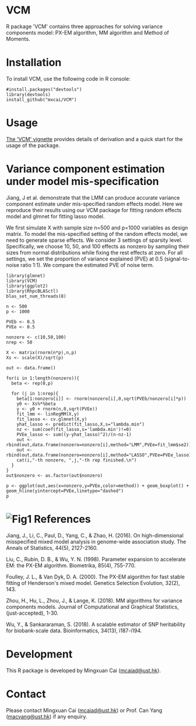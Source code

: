VCM
===========
R package 'VCM' contains three approaches for solving variance components model: PX-EM algorithm, MM algorithm and Method of Moments.

Installation
===========

To install VCM, use the following code in R console:

```{r}
#install.packages("devtools")
library(devtools)
install_github("mxcai/VCM")
```

Usage
===========
[The 'VCM' vignette](https://github.com/mxcai/VCM/blob/master/inst/doc/vignette.pdf) provides details of derivation and a quick start for the usage of the package.

Variance component estimation under model mis-specification
===========
Jiang, J et al. demonstrate that the LMM can produce accurate variance component estimate under mis-specified random effects model. Here we reproduce their results using our VCM package for fitting random effects model and glmnet for fitting lasso model.

We first simulate X with sample size n=500 and p=1000 variables as design matrix. To model the mis-specified setting of the random effects model, we need to generate sparse effects. We consider 3 settings of sparsity level. Specifically, we choose 10, 50, and 100 effects as nonzero by sampling their sizes from normal distributions while fixing the rest effects at zero. For all settings, we set the proportion of variance explained (PVE) at 0.5 (signal-to-noise ratio 1:1). We compare the estimated PVE of noise term.

```{r}
library(glmnet)
library(VCM)
library(ggplot2)
library(RhpcBLASctl)
blas_set_num_threads(8)

n <- 500
p <- 1000

PVEb <- 0.5
PVEe <- 0.5

nonzero <- c(10,50,100)
nrep <- 50

X <- matrix(rnorm(n*p),n,p)
Xs <- scale(X)/sqrt(p)

out <- data.frame()

for(i in 1:length(nonzero)){
  beta <- rep(0,p)

  for (j in 1:nrep){
    beta[1:nonzero[i]] <- rnorm(nonzero[i],0,sqrt(PVEb/nonzero[i]*p))
    y0 <- Xs%*%beta
    y <- y0 + rnorm(n,0,sqrt(PVEe))
    fit_lmm <- linRegMM(X,y)
    fit_lasso <- cv.glmnet(X,y)
    yhat_lasso <- predict(fit_lasso,X,s="lambda.min")
    nz <- sum(coef(fit_lasso,s='lambda.min')!=0)
    PVEe_lasso <- sum((y-yhat_lasso)^2)/(n-nz-1)
    out <- rbind(out,data.frame(nonzero=nonzero[i],method="LMM",PVEe=fit_lmm$se2))
    out <- rbind(out,data.frame(nonzero=nonzero[i],method="LASSO",PVEe=PVEe_lasso))
    cat(i,"-th nonzero, ",j,"-th rep finished.\n")
  }
}
out$nonzero <- as.factor(out$nonzero)

p <- ggplot(out,aes(x=nonzero,y=PVEe,color=method)) + geom_boxplot() + geom_hline(yintercept=PVEe,linetype="dashed")
p
```
![Fig1](https://github.com/mxcai/VCM/blob/master/PVE_LMMvsLASSO.png)
References
==========

Jiang, J., Li, C., Paul, D., Yang, C., & Zhao, H. (2016). On high-dimensional misspecified mixed model analysis in genome-wide association study. The Annals of Statistics, 44(5), 2127-2160.

Liu, C., Rubin, D. B., & Wu, Y. N. (1998). Parameter expansion to accelerate EM: the PX-EM algorithm. Biometrika, 85(4), 755-770.

Foulley, J. L., & Van Dyk, D. A. (2000). The PX-EM algorithm for fast stable fitting of Henderson's mixed model. Genetics Selection Evolution, 32(2), 143.

Zhou, H., Hu, L., Zhou, J., & Lange, K. (2018). MM algorithms for variance components models. Journal of Computational and Graphical Statistics, (just-accepted), 1-30.

Wu, Y., & Sankararaman, S. (2018). A scalable estimator of SNP heritability for biobank-scale data. Bioinformatics, 34(13), i187-i194.


Development
==========

This R package is developed by Mingxuan Cai (mcaiad@ust.hk).


Contact
==========

Please contact Mingxuan Cai (mcaiad@ust.hk) or Prof. Can Yang (macyang@ust.hk) if any enquiry.
